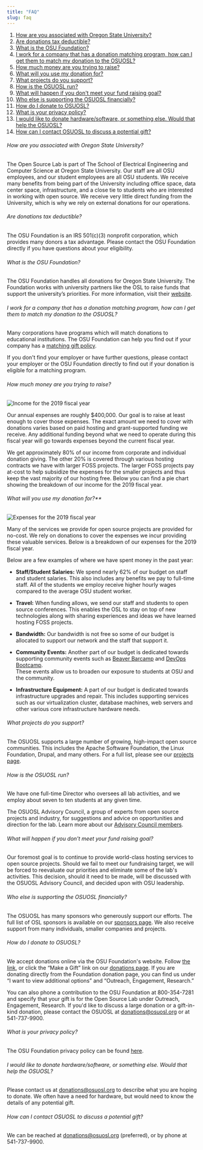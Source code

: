 ```yaml
---
title: "FAQ"
slug: faq
---
```


1. [How are you associated with Oregon State University?](#how-are-you-associated-with-oregon-state-university)
2. [Are donations tax deductible?](#are-donations-tax-deductible)
3. [What is the OSU Foundation?](#what-is-the-osu-foundation)
4. [I work for a company that has a donation matching program, how can I get them to match my donation to the OSUOSL?](#i-work-for-a-company-that-has-a-donation-matching-program-how-can-i-get-them-to-match-my-donation-to-the-osuosl)
5. [How much money are you trying to raise?](#how-much-money-are-you-trying-to-raise)
6. [What will you use my donation for?](#what-will-you-use-my-donation-for)
7. [What projects do you support?](#what-projects-do-you-support)
8. [How is the OSUOSL run?](#how-is-the-osuosl-run)
9. [What will happen if you don't meet your fund raising goal?](#what-will-happen-if-you-dont-meet-your-fund-raising-goal)
10. [Who else is supporting the OSUOSL financially?](#who-else-is-supporting-the-osuosl-financially)
11. [How do I donate to OSUOSL?](#how-do-i-donate-to-osuosl)
12. [What is your privacy policy?](#what-is-your-privacy-policy)
13. [I would like to donate hardware/software, or something else. Would that help the OSUOSL?](#i-would-like-to-donate-hardwaresoftware-or-something-else-would-that-help-the-osuosl)
14. [How can I contact OSUOSL to discuss a potential gift?](#how-can-i-contact-osuosl-to-discuss-a-potential-gift)


###### How are you associated with Oregon State University?

The Open Source Lab is part of The School of Electrical Engineering and Computer Science at Oregon State University.
Our staff are all OSU employees, and our student employees are all OSU students. We receive many benefits from being
part of the University including office space, data center space, infrastructure, and a close tie to students who are
interested in working with open source. We receive very little direct funding from the University, which is why we rely
on external donations for our operations.


###### Are donations tax deductible?

The OSU Foundation is an IRS 501(c)(3) nonprofit corporation, which provides many donors a tax advantage. Please
contact the OSU Foundation directly if you have questions about your eligibility.


###### What is the OSU Foundation?

The OSU Foundation handles all donations for Oregon State University. The Foundation works with university partners
like the OSL to raise funds that support the university’s priorities. For more information, visit their [website](http://osufoundation.org).


###### I work for a company that has a donation matching program, how can I get them to match my donation to the OSUOSL?

Many corporations have programs which will match donations to educational institutions. The OSU Foundation can help you
find out if your company has a [matching gift policy](http://www.osufoundation.org/s/359/foundation/index.aspx?sid=359&gid=34&pgid=4358).

If you don't find your employer or have further questions, please contact your employer or the OSU Foundation directly
to find out if your donation is eligible for a matching program.


###### How much money are you trying to raise?

![Income for the 2019 fiscal year](/images/IncomeGraphic2019.png#right-faq)

Our annual expenses are roughly $400,000. Our goal is to raise at least enough to cover those expenses. The exact
amount we need to cover with donations varies based on paid hosting and grant-supported funding we receive. Any
additional funding beyond what we need to operate during this fiscal year will go towards expenses beyond the current
fiscal year.

We get approximately 80% of our income from corporate and individual donation giving. The other 20% is covered through
various hosting contracts we have with larger FOSS projects. The larger FOSS projects pay at-cost to help subsidize the
expenses for the smaller projects and thus keep the vast majority of our hosting free. Below you can find a pie chart
showing the breakdown of our income for the 2019 fiscal year.


###### What will you use my donation for?**

![Expenses for the 2019 fiscal year](/images/ExpensesGraphic2019.png#right-faq)

Many of the services we provide for open source projects are provided for no-cost. We rely on donations to cover the
expenses we incur providing these valuable services. Below is a breakdown of our expenses for the 2019 fiscal year.

Below are a few examples of where we have spent money in the past year:

* **Staff/Student Salaries:** We spend nearly 62% of our budget on staff and student salaries. This also includes any
  benefits we pay to full-time staff.  All of the students we employ receive higher hourly wages compared to the
  average OSU student worker.

* **Travel:** When funding allows, we send our staff and students to open source conferences. This enables the OSL to
  stay on top of new technologies along with sharing experiences and ideas we have learned hosting FOSS projects.

* **Bandwidth:** Our bandwidth is not free so some of our budget is allocated to support our network and the staff that
  support it.

* **Community Events:** Another part of our budget is dedicated towards supporting community events such as 
  [Beaver Barcamp](http://beaverbarcamp.org/) and [DevOps Bootcamp](https://devopsbootcamp.osuosl.org/).  
  These events allow us to broaden our exposure to students at OSU and the community.

* **Infrastructure Equipment:** A part of our budget is dedicated towards infrastructure upgrades and repair. This
  includes supporting services such as our virtualization cluster, database machines, web servers and other various
  core infrastructure hardware needs.


###### What projects do you support?
The OSUOSL supports a large number of growing, high-impact open source communities. This includes the Apache Software
Foundation, the Linux Foundation, Drupal, and many others. For a full list, please see our 
[projects page](http://osuosl.org/services/hosting/communities).


###### How is the OSUOSL run?

We have one full-time Director who oversees all lab activities, and we employ about seven to ten students at any
given time.

The OSUOSL Advisory Council, a group of experts from open source projects and industry, for suggestions and advice on
opportunities and direction for the lab.  Learn more about our [Advisory Council members](http://osuosl.org/advisors).


###### What will happen if you don't meet your fund raising goal?

Our foremost goal is to continue to provide world-class hosting services to open source projects. Should we fail to
meet our fundraising target, we will be forced to reevaluate our priorities and eliminate some of the lab's activities.
This decision, should it need to be made, will be discussed with the OSUOSL Advisory Council, and decided upon with OSU
leadership.


###### Who else is supporting the OSUOSL financially?

The OSUOSL has many sponsors who generously support our efforts. The full list of OSL sponsors is available on our
[sponsors page](http://osuosl.org/sponsors).  We also receive support from many individuals, smaller companies and projects.


###### How do I donate to OSUOSL?

We accept donations online via the OSU Foundation's website. Follow [the link](https://securelb.imodules.com/s/359/foundation/index.aspx?sid=359&gid=34&pgid=1982&bledit=1&cid=3007&dids=79), 
or click the “Make a Gift” link on our [donations page](http://osuosl.org/donate/). If you are donating directly from 
the Foundation donation page, you can find us under “I want to view additional options” and “Outreach, Engagement, Research.”

You can also phone a contribution to the OSU Foundation at 800-354-7281 and specify that your gift is for the Open
Source Lab under Outreach, Engagement, Research. If you'd like to discuss a large donation or a gift-in-kind donation,
please contact the OSUOSL at donations@osuosl.org or at 541-737-9900.


###### What is your privacy policy?

The OSU Foundation privacy policy can be found [here](http://campaignforosu.org/staffresources/policiesandprocedures/).


###### I would like to donate hardware/software, or something else. Would that help the OSUOSL?

Please contact us at donations@osuosl.org to describe what you are hoping to donate. We often have a need for hardware,
but would need to know the details of any potential gift.


###### How can I contact OSUOSL to discuss a potential gift?

We can be reached at donations@osuosl.org (preferred), or by phone at 541-737-9900.